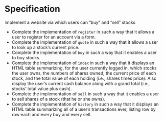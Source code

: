 # Specification

Implement a website via which users can “buy” and “sell” stocks.

* Complete the implementation of ```register``` in such a way that it allows a user to register for an account via a form.
* Complete the implementation of ```quote``` in such a way that it allows a user to look up a stock’s current price.
* Complete the implementation of ```buy``` in such a way that it enables a user to buy stocks.
* Complete the implementation of ```index``` in such a way that it displays an HTML table summarizing, for the user currently logged in, which stocks the user owns, the numbers of shares owned, the current price of each stock, and the total value of each holding (i.e., shares times price). Also display the user’s current cash balance along with a grand total (i.e., stocks’ total value plus cash).
* Complete the implementation of ```sell``` in such a way that it enables a user to sell shares of a stock (that he or she owns).
* Complete the implementation of ```history``` in such a way that it displays an HTML table summarizing all of a user’s transactions ever, listing row by row each and every buy and every sell.

